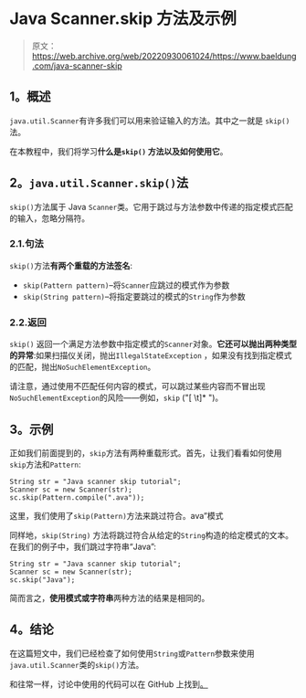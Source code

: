 # Java Scanner.skip 方法及示例

> 原文：<https://web.archive.org/web/20220930061024/https://www.baeldung.com/java-scanner-skip>

## **1。概述**

`java.util.Scanner`有许多我们可以用来验证输入的方法。其中之一就是 `skip()`法。

在本教程中，我们将学习**什么是`skip()` 方法以及如何使用它**。

## **2。`java.util.Scanner.skip()`法**

`skip()`方法属于 Java `Scanner`类。它用于跳过与方法参数中传递的指定模式匹配的输入，忽略分隔符。

### 2.1.句法

`skip()`方法**有两个重载的方法签名**:

*   `skip(Pattern pattern)`–将`Scanner`应跳过的模式作为参数
*   `skip(String pattern)`–将指定要跳过的模式的`String`作为参数

### 2.2.返回

`skip()` 返回一个满足方法参数中指定模式的`Scanner`对象。**它还可以抛出两种类型的异常**:如果扫描仪关闭，抛出`IllegalStateException` ，如果没有找到指定模式的匹配，抛出`NoSuchElementException`。

请注意，通过使用不匹配任何内容的模式，可以跳过某些内容而不冒出现`NoSuchElementException`的风险——例如，`skip` ("[ \t]* ")。

## **3。示例**

正如我们前面提到的，`skip`方法有两种重载形式。首先，让我们看看如何使用`skip`方法和`Pattern`:

```
String str = "Java scanner skip tutorial"; 
Scanner sc = new Scanner(str); 
sc.skip(Pattern.compile(".ava"));
```

这里，我们使用了`skip(Pattern)`方法来跳过符合。ava”模式

同样地，`skip(String)` 方法将跳过符合从给定的`String`构造的给定模式的文本。在我们的例子中，我们跳过字符串“Java”:

```
String str = "Java scanner skip tutorial";
Scanner sc = new Scanner(str); 
sc.skip("Java");
```

简而言之，**使用模式或字符串**两种方法的结果是相同的。

## **4。结论**

在这篇短文中，我们已经检查了如何使用`String`或`Pattern`参数来使用`java.util.Scanner`类的`skip()`方法。

和往常一样，讨论中使用的代码可以在 GitHub 上找到[。](https://web.archive.org/web/20220529155700/https://github.com/eugenp/tutorials/tree/master/core-java-modules/core-java-io-4)